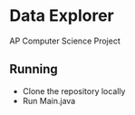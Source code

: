 # Data Explorer

AP Computer Science Project

## Running

- Clone the repository locally
- Run Main.java